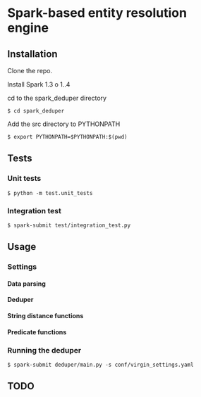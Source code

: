 # Spark-based entity resolution engine

## Installation

Clone the repo.

Install Spark 1.3 o 1..4

cd to the spark_deduper directory

```
$ cd spark_deduper
```

Add the src directory to PYTHONPATH

```
$ export PYTHONPATH=$PYTHONPATH:$(pwd)
```

## Tests

### Unit tests

```
$ python -m test.unit_tests
```

### Integration test

```
$ spark-submit test/integration_test.py
```

## Usage


### Settings

#### Data parsing

#### Deduper 

#### String distance functions

#### Predicate functions

### Running the deduper

```
$ spark-submit deduper/main.py -s conf/virgin_settings.yaml
```

## TODO

